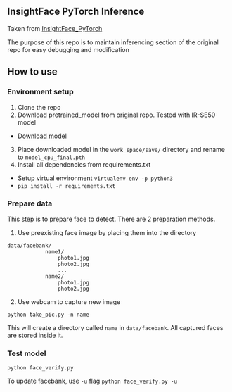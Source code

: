 ## InsightFace PyTorch Inference
Taken from [InsightFace_PyTorch](https://github.com/TreB1eN/InsightFace_Pytorch)

The purpose of this repo is to maintain inferencing section of the original repo for easy debugging and modification

## How to use

### Environment setup
1. Clone the repo
2. Download pretrained_model from original repo. Tested with IR-SE50 model
- [Download model](https://onedrive.live.com/?authkey=%21AOw5TZL8cWlj10I&cid=CEC0E1F8F0542A13&id=CEC0E1F8F0542A13%21835&parId=root&action=locate)
3. Place downloaded model in the ```work_space/save/``` directory and rename to ```model_cpu_final.pth```
4. Install all dependencies from requirements.txt
- Setup virtual environment ```virtualenv env -p python3```
- ```pip install -r requirements.txt```

### Prepare data
This step is to prepare face to detect. There are 2 preparation methods.

1. Use preexisting face image by placing them into the directory
```
data/facebank/
            name1/
                photo1.jpg
                photo2.jpg
                ...
            name2/
                photo1.jpg
                photo2.jpg
```
2. Use webcam to capture new image
```
python take_pic.py -n name
```
This will create a directory called ```name``` in ```data/facebank```. All captured faces are stored inside it.

### Test model
```python face_verify.py```

To update facebank, use ```-u``` flag
```python face_verify.py -u```